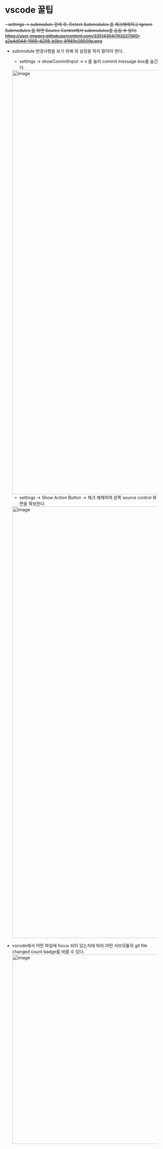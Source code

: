 # vscode 꿀팁

~~- settings -> submodule 검색 후, Detect Submodules 를 체크해제하고 Ignore Submodules 를 하면 Source Control에서 submodules를 숨길 수 있다.~~
~~https://user-images.githubusercontent.com/33514304/193227900-a2a4d044-1985-4298-b0bc-81f49e28009a.png~~

- submodule 변경사항을 보기 위해 위 설정을 하지 말아야 한다.
  - settings -> showCommitInput -> x 를 눌러 commit message box를 숨긴다.
  <img width="1399" alt="image" src="https://user-images.githubusercontent.com/33514304/193234081-0cf518ef-d836-4943-89cb-2b788d1ba5fd.png">

  - settings -> Show Action Button -> 체크 해제하여 왼쪽 source control 화면을 확보한다.
  <img width="1424" alt="image" src="https://user-images.githubusercontent.com/33514304/193234024-1b72eaaf-c8ac-4110-86a7-172e0857f2bc.png">


- vscode에서 어떤 파일에 focus 되어 있는지에 따라 어떤 서브모듈의 git file changed count badge를 바꿀 수 있다.
  <img width="625" alt="image" src="https://user-images.githubusercontent.com/33514304/193391374-221cc668-cd79-481d-b8cc-8a738f078c60.png">
